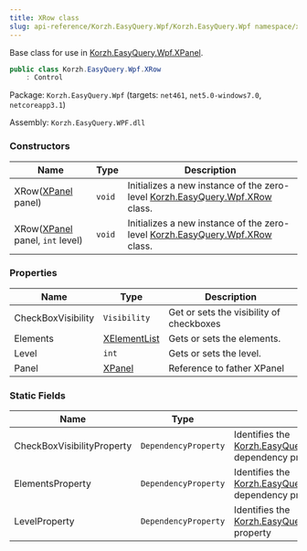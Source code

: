 ```yaml
---
title: XRow class
slug: api-reference/Korzh.EasyQuery.Wpf/Korzh.EasyQuery.Wpf namespace/xrow-class
---
```



Base class for use in [Korzh.EasyQuery.Wpf.XPanel](/api-reference/korzh-easyquery-wpf/korzh-easyquery-wpf-namespace/xpanel-class).
```csharp
public class Korzh.EasyQuery.Wpf.XRow
    : Control

```
Package: `Korzh.EasyQuery.Wpf` (targets: `net461`, `net5.0-windows7.0`, `netcoreapp3.1`)

Assembly: `Korzh.EasyQuery.WPF.dll`

### Constructors

| Name | Type | Description | 
| --- | --- | --- | 
| XRow([XPanel](/api-reference/korzh-easyquery-wpf/korzh-easyquery-wpf-namespace/xpanel-class) panel) | `void` | Initializes a new instance of the zero-level [Korzh.EasyQuery.Wpf.XRow](/api-reference/korzh-easyquery-wpf/korzh-easyquery-wpf-namespace/xrow-class) class. | 
| XRow([XPanel](/api-reference/korzh-easyquery-wpf/korzh-easyquery-wpf-namespace/xpanel-class) panel, `int` level) | `void` | Initializes a new instance of the zero-level [Korzh.EasyQuery.Wpf.XRow](/api-reference/korzh-easyquery-wpf/korzh-easyquery-wpf-namespace/xrow-class) class. | 


### Properties

| Name | Type | Description | 
| --- | --- | --- | 
| CheckBoxVisibility | `Visibility` | Get or sets the visibility of checkboxes | 
| Elements | [XElementList](/api-reference/korzh-easyquery-wpf/korzh-easyquery-wpf-namespace/xelementlist-class) | Gets or sets the elements. | 
| Level | `int` | Gets or sets the level. | 
| Panel | [XPanel](/api-reference/korzh-easyquery-wpf/korzh-easyquery-wpf-namespace/xpanel-class) | Reference to father XPanel | 


### Static Fields

| Name | Type | Description | 
| --- | --- | --- | 
| CheckBoxVisibilityProperty | `DependencyProperty` | Identifies the [Korzh.EasyQuery.Wpf.XRow.CheckBoxVisibility](/api-reference/korzh-easyquery-wpf/korzh-easyquery-wpf-namespace/xrow-class) dependency property | 
| ElementsProperty | `DependencyProperty` | Identifies the [Korzh.EasyQuery.Wpf.XRow.Elements](/api-reference/korzh-easyquery-wpf/korzh-easyquery-wpf-namespace/xrow-class) dependency property | 
| LevelProperty | `DependencyProperty` | Identifies the [Korzh.EasyQuery.Wpf.XRow.Level](/api-reference/korzh-easyquery-wpf/korzh-easyquery-wpf-namespace/xrow-class) dependency property |
